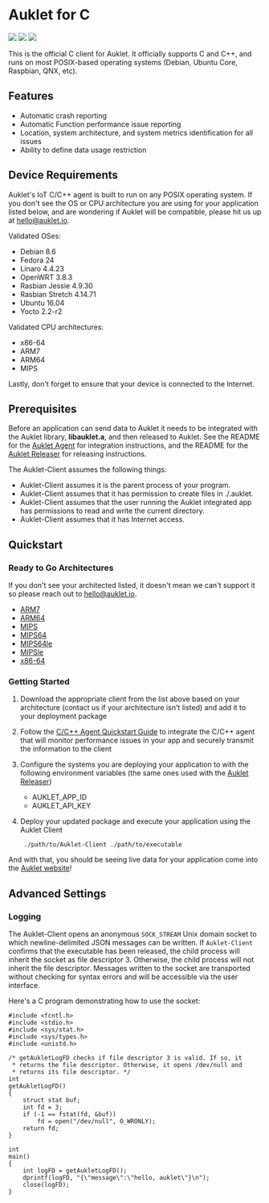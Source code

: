 # Auklet for C

<a href="https://www.apache.org/licenses/LICENSE-2.0" alt="Apache page link -- Apache 2.0 License"><img src="https://img.shields.io/pypi/l/auklet.svg" /></a>
<a href="https://codeclimate.com/repos/5a96d367b192b3261b0003ce/maintainability"><img src="https://api.codeclimate.com/v1/badges/418ddb355b1b344f8c6e/maintainability" /></a>
<a href="https://codeclimate.com/repos/5a96d367b192b3261b0003ce/test_coverage"><img src="https://api.codeclimate.com/v1/badges/418ddb355b1b344f8c6e/test_coverage" /></a>

This is the official C client for Auklet. It officially supports C
and C++, and runs on most POSIX-based operating systems (Debian, 
Ubuntu Core, Raspbian, QNX, etc).

## Features

[auklet_site]: https://app.auklet.io
[auklet_releaser]: https://github.com/aukletio/Auklet-Releaser-C
[auklet_agent]: https://github.com/aukletio/Auklet-Agent-C
[mail_auklet]: mailto:hello@auklet.io

- Automatic crash reporting
- Automatic Function performance issue reporting
- Location, system architecture, and system metrics identification for all 
issues
- Ability to define data usage restriction

## Device Requirements

Auklet's IoT C/C++ agent is built to run on any POSIX operating system. If 
you don't see the OS or CPU architecture you are using for your application 
listed below, and are wondering if Auklet will be compatible, please hit us 
up at [hello@auklet.io][mail_auklet]. 

Validated OSes:

- Debian 8.6
- Fedora 24
- Linaro 4.4.23
- OpenWRT 3.8.3
- Rasbian Jessie 4.9.30 
- Rasbian Stretch 4.14.71
- Ubuntu 16.04
- Yocto 2.2-r2

Validated CPU architectures:

- x86-64
- ARM7
- ARM64
- MIPS

Lastly, don't forget to ensure that your device is connected to the Internet.


## Prerequisites

Before an application can send data to Auklet it needs to be integrated with 
the Auklet library, **libauklet.a**, and then released to Auklet. See the 
README for the [Auklet Agent][auklet_agent] for integration instructions, and
the README for the [Auklet Releaser][auklet_releaser] for releasing 
instructions.

The Auklet-Client assumes the following things: 
- Auklet-Client assumes it is the parent process of your program.
- Auklet-Client assumes that it has permission to create files in ./.auklet.
- Auklet-Client assumes that the user running the Auklet integrated app has 
permissions to read and write the current directory.
- Auklet-Client assumes that it has Internet access.

## Quickstart

### Ready to Go Architectures

If you don't see your architected listed, it doesn't mean we can't support it
so please reach out to [hello@auklet.io][mail_auklet].

- [ARM7](https://s3.amazonaws.com/auklet/client/latest/auklet-client-linux-arm-latest)  
- [ARM64](https://s3.amazonaws.com/auklet/client/latest/auklet-client-linux-arm64-latest)
- [MIPS](https://s3.amazonaws.com/auklet/client/latest/auklet-client-linux-mips-latest)
- [MIPS64](https://s3.amazonaws.com/auklet/client/latest/auklet-client-linux-mips64-latest)
- [MIPS64le](https://s3.amazonaws.com/auklet/client/latest/auklet-client-linux-mips64le-latest)    
- [MIPSle](https://s3.amazonaws.com/auklet/client/latest/auklet-client-linux-mipsle-latest)
- [x86-64](https://s3.amazonaws.com/auklet/client/latest/auklet-client-linux-amd64-latest)

### Getting Started

1. Download the appropriate client from the list above based on your 
   architecture (contact us if your architecture isn't listed) and add it to 
   your deployment package
1. Follow the [C/C++ Agent Quickstart Guide][auklet_agent] to integrate the 
   C/C++ agent that will monitor performance issues in your app and securely 
   transmit the information to the client
1. Configure the systems you are deploying your application to with the 
   following environment variables (the same ones used with the [Auklet 
   Releaser][auklet_releaser])
   - AUKLET_APP_ID
   - AUKLET_API_KEY
1. Deploy your updated package and execute your application using the Auklet 
   Client
   
        ./path/to/Auklet-Client ./path/to/executable
   
And with that, you should be seeing live data for your application come into 
the [Auklet website][auklet_site]!

## Advanced Settings

### Logging

The Auklet-Client opens an anonymous `SOCK_STREAM` Unix domain socket to which
newline-delimited JSON messages can be written.  If `Auklet-Client` confirms 
that the executable has been released, the child process will inherit the 
socket as file descriptor 3. Otherwise, the child process will not inherit 
the file descriptor. Messages written to the socket are transported without 
checking for syntax errors and will be accessible via the user interface.

Here's a C program demonstrating how to use the socket:

	#include <fcntl.h>
	#include <stdio.h>
	#include <sys/stat.h>
	#include <sys/types.h>
	#include <unistd.h>

	/* getAukletLogFD checks if file descriptor 3 is valid. If so, it
	 * returns the file descriptor. Otherwise, it opens /dev/null and
	 * returns its file descriptor. */
	int
	getAukletLogFD()
	{
		struct stat buf;
		int fd = 3;
		if (-1 == fstat(fd, &buf))
			fd = open("/dev/null", O_WRONLY);
		return fd;
	}

	int
	main()
	{
		int logFD = getAukletLogFD();
		dprintf(logFD, "{\"message\":\"hello, auklet\"}\n");
		close(logFD);
	}